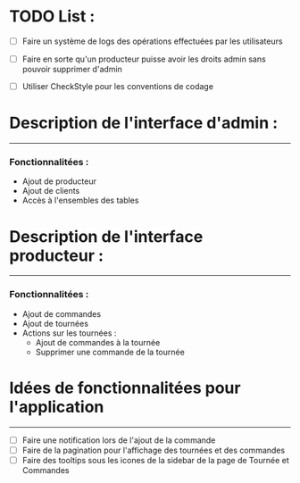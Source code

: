 # TODO List :

- [ ] Faire un système de logs des opérations effectuées par les utilisateurs
- [ ] Faire en sorte qu'un producteur puisse avoir les droits admin sans pouvoir supprimer d'admin
- [ ] Utiliser CheckStyle pour les conventions de codage



# Description de l'interface d'admin :
---

### Fonctionnalitées : 

- Ajout de producteur
- Ajout de clients
- Accès à l'ensembles des tables


# Description de l'interface producteur :
---

### Fonctionnalitées :

- Ajout de commandes
- Ajout de tournées
- Actions sur les tournées :
  - Ajout de commandes à la tournée
  - Supprimer une commande de la tournée


# Idées de fonctionnalitées pour l'application
---

- [ ] Faire une notification lors de l'ajout de la commande
- [ ] Faire de la pagination pour l'affichage des tournées et des commandes
- [ ] Faire des tooltips sous les icones de la sidebar de la page de Tournée et Commandes